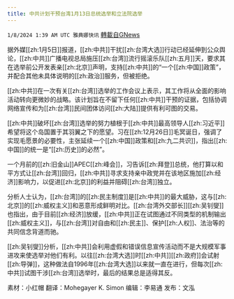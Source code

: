 ```yaml
---
title: 中共计划干预台湾1月13日总统选举和立法院选举
---
```

`1/8/2024 1:39 AM UTC 雅典娜快讯` [轉載自GNews](https://gnews.org/articles/2194923)

据外媒[[zh:1月5日]]报道，[[zh:中共]]干扰[[zh:台湾大选]]行动已经延伸到公众舆论，[[zh:中共]]广播电视总局施压[[zh:台湾]]流行摇滚乐队[[zh:五月]]天，要求其在选举前公开发表亲[[zh:北京]]声明，支持[[zh:中共]]的“一个[[zh:中国]]政策”，并配合其他未具体说明的[[zh:政治]]服务，但被拒绝。

[[zh:中共]]在一次有关[[zh:台湾]]选举的工作会议上表示，其工作将从全面的影响活动转向更微妙的战略。该计划旨在不留下任何[[zh:中共]]干预的证据，包括协调网络宣传和为[[zh:台湾]]民间团体访问[[zh:大陆]]提供有利可图的交易。

  [[zh:中共]]破坏[[zh:台湾]]选举的努力植根于[[zh:中共]]最高领导人[[zh:习近平]]希望将这个岛国置于其羽翼之下的愿望。习在[[zh:12月26日]]毛冥诞日，强调了实现毛愿景的必要性，主张延续一个[[zh:中国]]政策和[[zh:九二共识]]，指出[[zh:中国]]的统一是“[[zh:历史]]的必然”。

一个月前的[[zh:旧金山]]APEC[[zh:峰会]]，习告诉[[zh:拜登]]总统，他打算以和平方式让[[zh:台湾]]回归，[[zh:中共]]寻求支持亲中政党并在该地区施加[[zh:经济]]影响力，以促进[[zh:北京]]的利益并阻碍[[zh:台湾]]独立。

分析人士认为，[[zh:台湾]]的[[zh:民主制度]]是[[zh:中共]]的最大威胁，这与[[zh:北京]]的[[zh:威权主义]]和恶意形成鲜明对比。[[zh:台湾外交部长]][[zh:吴钊燮]]也指出，由于目前[[zh:经济]]放缓，[[zh:中共]]正在试图通过不同类型的机制输出[[zh:威权主义]]，与[[zh:台湾]]对自由和[[zh:民主]]、保护[[zh:人权]]、法治等的共同信念背道而驰。

[[zh:吴钊燮]]分析，[[zh:中共]]会利用虚假和错误信息宣传活动而不是大规模军事进攻来使选举对他们有利。以往[[zh:台湾大选]]时[[zh:中共]][[zh:政府]]会试射[[zh:导弹]]，这种做法自1996年[[zh:台湾大选]]以来就一直在进行，但每次[[zh:中共]]试图干涉[[zh:台湾]]选举时，最后的结果总是适得其反。

素材：小红帽   翻译：Mohegayer K. Simon  编辑：李易通  发布：文泓

